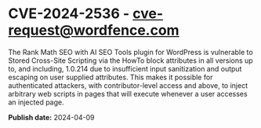 # CVE-2024-2536 - cve-request@wordfence.com

The Rank Math SEO with AI SEO Tools plugin for WordPress is vulnerable to Stored Cross-Site Scripting via the HowTo block attributes in all versions up to, and including, 1.0.214 due to insufficient input sanitization and output escaping on user supplied attributes. This makes it possible for authenticated attackers, with contributor-level access and above, to inject arbitrary web scripts in pages that will execute whenever a user accesses an injected page.

**Publish date:** 2024-04-09
